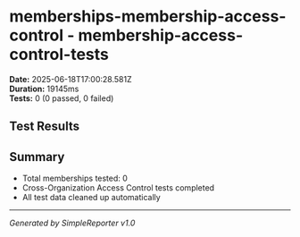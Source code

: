 # memberships-membership-access-control - membership-access-control-tests

**Date:** 2025-06-18T17:00:28.581Z  
**Duration:** 19145ms  
**Tests:** 0 (0 passed, 0 failed)

## Test Results



## Summary

- Total memberships tested: 0
- Cross-Organization Access Control tests completed
- All test data cleaned up automatically

---
*Generated by SimpleReporter v1.0*
